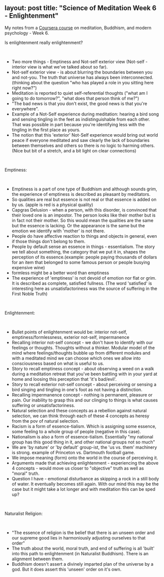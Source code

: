layout: post
title:  "Science of Meditation Week 6 - Enlightenment"
---

My notes from a [Coursera course](https://www.coursera.org/learn/science-of-meditation/home/welcome) on meditation, Buddhism, and modern psychology - Week 6.

Is enlightenment really enlightenment?

‌

* Two more things - Emptiness and Not-self exterior view (Not-self - interior view is what we've talked about so far).
* Not-self exterior view - is about blurring the boundaries between you and not-you. The truth that universe has always been interconnected. (thinking about the question "who has played a role in you sitting here right now?")
* Meditation is reported to quiet self-referential thoughts ("what am I going to do tomorrow?", "what does that person think of me?")
* "The bad news is that you don't exist, the good news is that you're everywhere".
* Example of a Not-Self experience during meditation: hearing a bird song and sensing tingling in the feet as indistinguishable from each other. That was possible in part because you're identifying less with the tingling in the first place as yours.
* The notion that this 'exterior' Not-Self experience would bring out world peace if everyone meditated and saw clearly the lack of boundaries between themselves and others so there is no logic to harming others. (Nice but bit of a stretch, and a bit light on clear connections)

‌

Emptiness:

‌

* Emptiness is a part of one type of Buddhism and although sounds grim, the experience of emptiness is described as pleasant by meditators.
* So qualities are real but essence is not real or that essence is added on by us. (apple is red is a physical quality)
* Capgras Delusion - when a person, with this disorder, is convinced that their loved one is an impostor. The person looks like their mother but is in fact not their mother. So this would mean the qualities are the same but the essence is lacking. Or the appearance is the same but the emotion we identify with 'mother' is not there.
* People do have affective reaction to things and objects in general, even if those things don't belong to them.
* People by default sense an essence in things - essentialism. The story we tell about something, the category that we put it in, shapes the perception of its essence.(example: people paying thousands of dollars for an item that belonged to some famous person or people busying expensive wine)
* formless might be a better word than emptiness
* The experience of 'emptiness' is not devoid of emotion nor flat or grim. It is described as complete, satisfied fullness. (The word 'satisfied' is interesting here as unsatisfactoriness was the source of suffering in the First Noble Truth)

‌

Enlightenment:

‌

* Bullet points of enlightenment would be: interior not-self, emptiness/formlessness, exterior not-self, impermanence
* Recalling interior not-self concept - we don't have to identify with our feelings or thoughts. Thoughts without a thinker. Modular model of the mind where feelings/thoughts bubble up from different modules and with a meditated mind we can choose which ones we allow into consciousness based on what is useful to us.
* Story to recall emptiness concept - about observing a weed on a walk during a meditation retreat that you've been battling with in your yard at home and loosing this perception that 'it's bad/evil'.
* Story to recall exterior not-self concept - about perceiving or sensing a bird singing and tingling in one's foot as not having a distinction.
* Recalling impermanence concept - nothing is permanent, pleasure or pain. Our inability to grasp this and our clinging to things is what causes suffering or unsatisfactoriness.
* Natural selection and these concepts as a rebellion against natural selection, we can think through each of these 4 concepts as heresy from the pov of natural selection.
* Racism is a form of essence-tialism. Which is assigning some essence, some feeling to a whole group of people (negative in this case).
* Nationalism is also a form of essence-tialism. Essentially "my national group has this good thing in it, and other national groups not so much"
* We are 'by nature' or 'by default' group-ist, the 'us vs. them' machinery is strong. example of Princeton vs. Dartmouth football game.
* We impose meaning (form) onto the world in the course of perceiving it.
* Arguments made that achieving enlightenment - experiencing the above 4 concepts - would move us closer to "objective" truth as well as "moral" truth.
* Question I have - emotional disturbance as skipping a rock in a still body of water. It eventually becomes still again. With our mind this may be the case but it might take a lot longer and with meditation this can be sped up?

‌

Naturalist Religion:

‌

* "The essence of religion is the belief that there is an unseen order and our supreme good lies in harmoniously adjusting ourselves to that order"
* The truth about the world, moral truth, and end of suffering is all 'built' into this path to enlightenment (in Naturalist Buddhism). There is an alignment between them.
* Buddhism doesn't assert a divinely imparted plan of the universe by a god. But it does assert this 'unseen' order on it's own.

‌